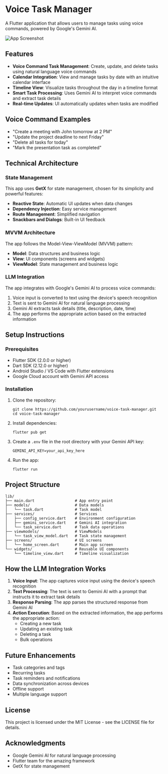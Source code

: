 # Voice Task Manager

A Flutter application that allows users to manage tasks using voice commands, powered by Google's Gemini AI.

![App Screenshot](screenshots/app_screenshot.png)

## Features

- **Voice Command Task Management**: Create, update, and delete tasks using natural language voice commands
- **Calendar Integration**: View and manage tasks by date with an intuitive calendar interface
- **Timeline View**: Visualize tasks throughout the day in a timeline format
- **Smart Task Processing**: Uses Gemini AI to interpret voice commands and extract task details
- **Real-time Updates**: UI automatically updates when tasks are modified

## Voice Command Examples

- "Create a meeting with John tomorrow at 2 PM"
- "Update the project deadline to next Friday"
- "Delete all tasks for today"
- "Mark the presentation task as completed"

## Technical Architecture

### State Management

This app uses **GetX** for state management, chosen for its simplicity and powerful features:

- **Reactive State**: Automatic UI updates when data changes
- **Dependency Injection**: Easy service management
- **Route Management**: Simplified navigation
- **Snackbars and Dialogs**: Built-in UI feedback

### MVVM Architecture

The app follows the Model-View-ViewModel (MVVM) pattern:

- **Model**: Data structures and business logic
- **View**: UI components (screens and widgets)
- **ViewModel**: State management and business logic

### LLM Integration

The app integrates with Google's Gemini AI to process voice commands:

1. Voice input is converted to text using the device's speech recognition
2. Text is sent to Gemini AI for natural language processing
3. Gemini AI extracts task details (title, description, date, time)
4. The app performs the appropriate action based on the extracted information

## Setup Instructions

### Prerequisites

- Flutter SDK (2.0.0 or higher)
- Dart SDK (2.12.0 or higher)
- Android Studio / VS Code with Flutter extensions
- Google Cloud account with Gemini API access

### Installation

1. Clone the repository:
   ```
   git clone https://github.com/yourusername/voice-task-manager.git
   cd voice-task-manager
   ```

2. Install dependencies:
   ```
   flutter pub get
   ```

3. Create a `.env` file in the root directory with your Gemini API key:
   ```
   GEMINI_API_KEY=your_api_key_here
   ```

4. Run the app:
   ```
   flutter run
   ```

## Project Structure

```
lib/
├── main.dart                  # App entry point
├── models/                    # Data models
│   └── task.dart              # Task model
├── services/                  # Services
│   ├── config_service.dart    # Environment configuration
│   ├── gemini_service.dart    # Gemini AI integration
│   └── task_service.dart      # Task data operations
├── viewmodels/                # ViewModels
│   └── task_view_model.dart   # Task state management
├── screens/                   # UI screens
│   └── home_screen.dart       # Main app screen
└── widgets/                   # Reusable UI components
    └── timeline_view.dart     # Timeline visualization
```

## How the LLM Integration Works

1. **Voice Input**: The app captures voice input using the device's speech recognition
2. **Text Processing**: The text is sent to Gemini AI with a prompt that instructs it to extract task details
3. **Response Parsing**: The app parses the structured response from Gemini AI
4. **Action Execution**: Based on the extracted information, the app performs the appropriate action:
   - Creating a new task
   - Updating an existing task
   - Deleting a task
   - Bulk operations

## Future Enhancements

- Task categories and tags
- Recurring tasks
- Task reminders and notifications
- Data synchronization across devices
- Offline support
- Multiple language support

## License

This project is licensed under the MIT License - see the LICENSE file for details.

## Acknowledgments

- Google Gemini AI for natural language processing
- Flutter team for the amazing framework
- GetX for state management
